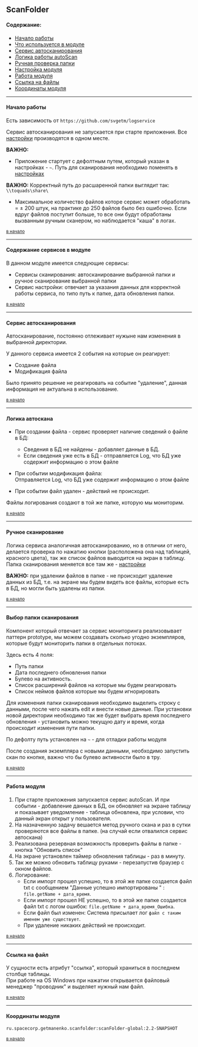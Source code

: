 ## ScanFolder

#### Содержание:
<a name="zeroDot"></a>

* [Начало работы](#start)
* [Что используется в модуле](#ServiceLogic)
* [Сервис автосканирования](#autoScan)
* [Логика работы autoScan](#autoScan_logic)
* [Ручная проверка папки](#manualScan)
* [Настройка модуля](#set)
* [Работа модуля](#work)
* [Ссылка на файлы](#link)
* [Координаты модуля](#coord)

---



#### Начало работы
<a name="start"></a>

Есть зависимость от `https://github.com/svgetm/logservice`

Сервис автосканирования не запускается при старте приложения.
Все [настройки](#set) производятся в одном месте.  

**ВАЖНО:** 
- Приложение стартует с дефолтным путем, который указан в настройках - `~`. Путь для сканирования необходимо поменять в [настройках](#set)

**ВАЖНО:**
Корректный путь до расшаренной папки выглядит так: ` \\toquads\share\ `

- Максимальное количество файлов которе сервис может обработать = ± 200 штук, на практике до 250 файлов было без ошибочно.
  Если вдруг файлов поступит больше, то все они будут обработаны вызванным ручным сканером, но наблюдается "каша" в логах.


<small>[в начало](#zeroDot)</small>

---

#### Содержание сервисов в модуле
<a name="ServiceLogic"></a> 

В данном модуле имеется следующие сервисы:
- Сервисы сканирования: автосканирование выбранной папки и ручное сканирование выбранной папки
- Сервис настройки: отвечает за указания данных для корректной работы сервиса, по типо путь к папке, дата обновления
  папки.


<small>[в начало](#zeroDot)</small>

--------------------------------------------------

#### Сервис автосканирования
<a name="autoScan"></a>

Автосканирование, постоянно отлеживает нужыне нам изменения в выбранной директории.

У данного сервиса имеется 2 события на которые он реагирует:
- Создание файла
- Модификация файла

Было принято решение не реагировать на событие "удаление", данная информация не актуальна в использование.


<small>[в начало](#zeroDot)</small>

------------------------

#### Логика автоскана
<a name="autoScan_logic"></a>

* При создании файла - сервис проверяет наличие сведений о файле в БД:
  - Сведения в БД не найдены - добавляет данные в БД.
  - Если сведения уже есть в БД - отправляется Log, что БД уже содержит информацию о этом файле
  
* При событии модификация файла:  
  Отправляется Log, что БД уже содержит информацию о этом файле

* При событии файл удален - действий не происходит.

Файлы логирования создают в той же папке, которую мы мониторим.


<small>[в начало](#zeroDot)</small>

--------------------------------------------------

#### Ручное сканирование
<a name="manualScan"></a> 

Логика сервиса аналогичная автосканированию, но в отличии от него, делается проверка по нажатию кнопки (расположена она над таблицей, красного цвета),
так же список файлов выводится на экран в таблицу. Папка сканирования меняется все там же - [настройки](#set)

**ВАЖНО:** при удалении файлов в папке - не происходит удаление данных из БД, т.е. на экране мы будем видеть все файлы,
которые есть в БД, но могли быть удалены из папки.


<small>[в начало](#zeroDot)</small>

--------------------------------------------------

#### Выбор папки сканирования
<a name="set"></a>

Компонент который отвечает за сервис мониторинга реализовывает паттерн prototype, мы можем создавать сколько угодно экземпляров,
которые будут мониторить папки в отдельных потоках.

Здесь есть 4 поля:
- Путь папки
- Дата последнего обновления папки
- Булево на активность.  
- Список расширений файлов на которые мы будем реагировать
- Список неймов файлов которые мы будем игнорировать

Для изменения папки сканирования необходимо выделить строку с данными, после чего нажать edit и внести новые данные.
При установки новой директории необходимо так же будет выбрать
время последнего обновления - установить можно текущую дату и время, когда происходит изменения пути папки.

По дефолту путь установлен на `~` - для отладки работы модуля

После создания экземпляра с новыми данными, необходимо запустить скан по кнопке, важно что бы булево активности было в тру.


<small>[в начало](#zeroDot)</small>

--------------------------------------------------
#### Работа модуля
<a name="work"></a>

1.  При старте приложения запускается сервис autoScan. И при событии - добавление данных в БД, 
    он обновляет на экране таблицу и показывает уведомление - таблица обновлена, при условии, что данный экран открыт у пользователя.
2.  На назначенную задачу вешается метод ручного скана и раз в сутки проверяются все файлы в папке. (на случай если
    отвалился сервис автоскана)
3.  Реализована резервная возможность проверить файлы в папке - кнопка "Обновить список"
4.  На экране установлен таймер обновления таблицы - раз в минуту.
5.  Так же можно обновить таблицу руками - перезапустив браузер с окном файлов.
6.  Логирование:
    * Если импорт прошел успешно, то в этой же папке создается файл txt с сообщением "Данные успешно импортированы " :
`file.getName + дата_время`.
    * Если импорт прошел НЕ успешно, то в этой же папке создается файл txt с логом ошибок:
`file.getName + дата_время_Ошибка`.
    * Если файл был изменен: Система присылает лог `файл с таким именем уже существует`.
    * При удаление никаких действий не происходит. 


<small>[в начало](#zeroDot)</small>

--------------------------------------------------

#### Ссылка на файл
<a name="link"></a>

У сущности есть атрибут "ссылка", который храниться в последнем столбце таблицы.  
При работе на OS Windows при нажатии открывается файловый менеджер "проводник" и выделяет нужный нам файл.


<small>[в начало](#zeroDot)</small>

--------------------------------------------------
#### Координаты модуля
<a name="coord"></a>

 `ru.spacecorp.getmanenko.scanfolder:scanFolder-global:2.2-SNAPSHOT`
 
 
<small>[в начало](#zeroDot)</small>
